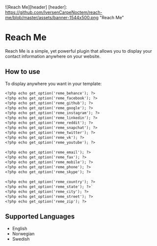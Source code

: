 ![Reach Me][header]
[header]: https://github.com/IversenCarpeNoctem/reach-me/blob/master/assets/banner-1544x500.png "Reach Me"

# Reach Me
Reach Me is a simple, yet powerful plugin that allows you to display your contact information anywhere on your website.

## How to use
To display anywhere you want in your template:

```
<?php echo get_option('reme_behance'); ?>
<?php echo get_option('reme_facebook'); ?>
<?php echo get_option('reme_github'); ?>
<?php echo get_option('reme_google'); ?>
<?php echo get_option('reme_instagram'); ?>
<?php echo get_option('reme_linkedin'); ?>
<?php echo get_option('reme_reddit'); ?>
<?php echo get_option('reme_snapchat'); ?>
<?php echo get_option('reme_twitter'); ?>
<?php echo get_option('reme_vk'); ?>
<?php echo get_option('reme_youtube'); ?>

<?php echo get_option('reme_email'); ?>
<?php echo get_option('reme_fax'); ?>
<?php echo get_option('reme_mobile'); ?>
<?php echo get_option('reme_phone'); ?>
<?php echo get_option('reme_skype'); ?>

<?php echo get_option('reme_country'); ?>
<?php echo get_option('reme_state'); ?>`
<?php echo get_option('reme_city'); ?>
<?php echo get_option('reme_street'); ?>
<?php echo get_option('reme_zip'); ?>
```

## Supported Languages
- English
- Norwegian
- Swedish

